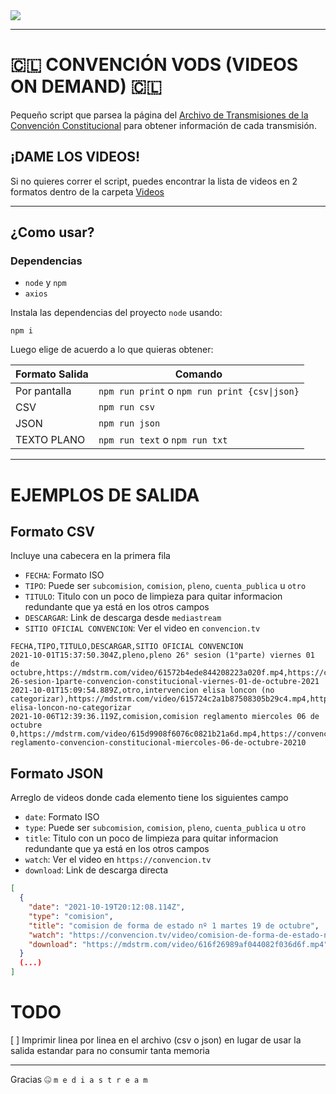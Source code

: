 <img src="https://www.chileconvencion.cl/wp-content/themes/convencionconstitucional/assets/images/logo_cc.svg">

---
# 🇨🇱 CONVENCIÓN VODS (VIDEOS ON DEMAND) 🇨🇱

Pequeño script que parsea la página del [Archivo de Transmisiones de la Convención Constitucional](https://convencion.tv/archivo-transmisiones) para obtener información de cada transmisión.

## ¡DAME LOS VIDEOS!
Si no quieres correr el script, puedes encontrar la lista de videos en 2 formatos dentro de la carpeta [Videos](videos/)

---
## ¿Como usar?

### Dependencias

- `node` y `npm`
- `axios`

Instala las dependencias del proyecto `node` usando:
```shell
npm i
```

Luego elige de acuerdo a lo que quieras obtener:

| Formato Salida | Comando                                       |
| ---            | ---                                           |
| Por pantalla   | `npm run print` o `npm run print {csv\|json}` |
| CSV            | `npm run csv`                                 |
| JSON           | `npm run json`                                |
| TEXTO PLANO    | `npm run text` o `npm run txt`                |

---
# EJEMPLOS DE SALIDA

## Formato CSV
Incluye una cabecera en la primera fila

- `FECHA`: Formato ISO
- `TIPO`: Puede ser `subcomision`, `comision`, `pleno`, `cuenta_publica` u `otro`
- `TITULO`: Titulo con un poco de limpieza para quitar informacion redundante que ya está en los otros campos
- `DESCARGAR`: Link de descarga desde `mediastream`
- `SITIO OFICIAL CONVENCION`: Ver el video en `convencion.tv`

```csv
FECHA,TIPO,TITULO,DESCARGAR,SITIO OFICIAL CONVENCION
2021-10-01T15:37:50.304Z,pleno,pleno 26° sesion (1°parte) viernes 01 de octubre,https://mdstrm.com/video/61572b4ede844208223a020f.mp4,https://convencion.tv/video/pleno-26-sesion-1parte-convencion-constitucional-viernes-01-de-octubre-2021
2021-10-01T15:09:54.889Z,otro,intervencion elisa loncon (no categorizar),https://mdstrm.com/video/615724c2a1b87508305b29c4.mp4,https://convencion.tv/video/intervencion-elisa-loncon-no-categorizar
2021-10-06T12:39:36.119Z,comision,comision reglamento miercoles 06 de octubre 0,https://mdstrm.com/video/615d9908f6076c0821b21a6d.mp4,https://convencion.tv/video/comision-reglamento-convencion-constitucional-miercoles-06-de-octubre-20210
```

## Formato JSON
Arreglo de videos donde cada elemento tiene los siguientes campo

- `date`: Formato ISO
- `type`: Puede ser `subcomision`, `comision`, `pleno`, `cuenta_publica` u `otro`
- `title`: Titulo con un poco de limpieza para quitar informacion redundante que ya está en los otros campos
- `watch`: Ver el video en `https://convencion.tv`
- `download`: Link de descarga directa

```json
[
  {
    "date": "2021-10-19T20:12:08.114Z",
    "type": "comision",
    "title": "comision de forma de estado nº 1 martes 19 de octubre",
    "watch": "https://convencion.tv/video/comision-de-forma-de-estado-n-1-convencion-constitucional-martes-19-de-octubre-2021",
    "download": "https://mdstrm.com/video/616f26989af044082f036d6f.mp4"
  }
  (...)
]
```
# TODO

[ ] Imprimir linea por linea en el archivo (csv o json) en lugar de usar la salida estandar para no consumir tanta memoria

---

Gracias 🤐 `m e d i a s t r e a m`